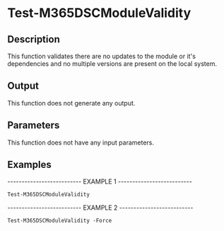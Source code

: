 ﻿# Test-M365DSCModuleValidity

## Description

This function validates there are no updates to the module or it's dependencies and no multiple versions are present on the local system.

## Output

This function does not generate any output.

## Parameters

This function does not have any input parameters.
## Examples

-------------------------- EXAMPLE 1 --------------------------

`Test-M365DSCModuleValidity`

-------------------------- EXAMPLE 2 --------------------------

`Test-M365DSCModuleValidity -Force`


